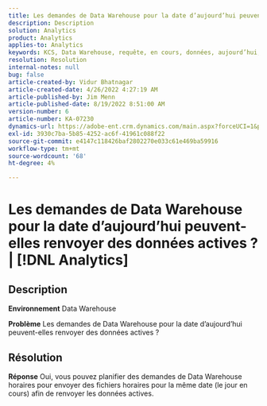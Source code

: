 ```yaml
---
title: Les demandes de Data Warehouse pour la date d’aujourd’hui peuvent-elles renvoyer des données actives ? | [!DNL Analytics]
description: Description
solution: Analytics
product: Analytics
applies-to: Analytics
keywords: KCS, Data Warehouse, requête, en cours, données, aujourd’hui, date, [!DNL Analytics]
resolution: Resolution
internal-notes: null
bug: false
article-created-by: Vidur Bhatnagar
article-created-date: 4/26/2022 4:27:19 AM
article-published-by: Jim Menn
article-published-date: 8/19/2022 8:51:00 AM
version-number: 6
article-number: KA-07230
dynamics-url: https://adobe-ent.crm.dynamics.com/main.aspx?forceUCI=1&pagetype=entityrecord&etn=knowledgearticle&id=2f170927-19c5-ec11-a7b6-0022480a1004
exl-id: 3930c7ba-5b85-4252-ac6f-41961c088f22
source-git-commit: e4147c118426baf2802270e033c61e469ba59916
workflow-type: tm+mt
source-wordcount: '68'
ht-degree: 4%

---
```


# Les demandes de Data Warehouse pour la date d’aujourd’hui peuvent-elles renvoyer des données actives ? | [!DNL Analytics]

## Description


<b>Environnement</b>
Data Warehouse

<b>Problème</b>
Les demandes de Data Warehouse pour la date d’aujourd’hui peuvent-elles renvoyer des données actives ?


## Résolution


<b>Réponse</b>
Oui, vous pouvez planifier des demandes de Data Warehouse horaires pour envoyer des fichiers horaires pour la même date (le jour en cours) afin de renvoyer les données actives.
